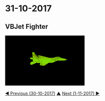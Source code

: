 # 31-10-2017

## VBJet Fighter
![VBJet Fighter](vbjet.gif)


[◀ Previous (30-10-2017)](https://github.com/humayuns/Workspace/blob/master/Diary/2017/October/30/notebook.md) [▲](https://github.com/humayuns/Workspace/tree/master/Diary/2017/October)
[Next (1-11-2017) ▶](https://github.com/humayuns/Workspace/blob/master/Diary/2017/November/1/notebook.md)
